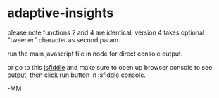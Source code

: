 # adaptive-insights 

please note functions 2 and 4 are identical; version 4 takes optional "tweener" character as second param.

run the main javascript file in node for direct console output.

or go to this [jsfiddle](http://jsfiddle.net/Lfe3gayu/2) and make sure to open up browser console to see output, then click run button in jsfiddle console.

-MM
